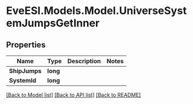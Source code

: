 # EveESI.Models.Model.UniverseSystemJumpsGetInner

## Properties

Name | Type | Description | Notes
------------ | ------------- | ------------- | -------------
**ShipJumps** | **long** |  | 
**SystemId** | **long** |  | 

[[Back to Model list]](../README.md#documentation-for-models) [[Back to API list]](../README.md#documentation-for-api-endpoints) [[Back to README]](../README.md)

